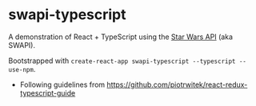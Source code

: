 # swapi-typescript

A demonstration of React + TypeScript using the [Star Wars API](https://swapi.co/) (aka SWAPI).

Bootstrapped with `create-react-app swapi-typescript --typescript --use-npm`.

- Following guidelines from https://github.com/piotrwitek/react-redux-typescript-guide
